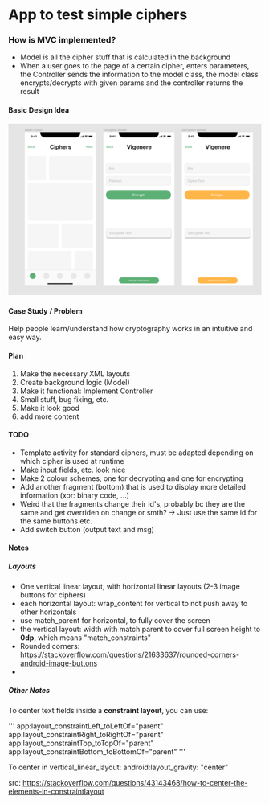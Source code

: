 # App to test simple ciphers


### How is MVC implemented?

- Model is all the cipher stuff that is calculated in the background
- When a user goes to the page of a certain cipher, enters parameters,
  the Controller sends the information to the model class, the model class
  encrypts/decrypts with given params and the controller returns the result

#### Basic Design Idea
![figma draft](https://github.com/alexfw16/app_project/blob/master/img/figma_first_draft.png?raw=true)


#### Case Study / Problem
Help people learn/understand how cryptography works in an intuitive and easy way.

#### Plan
1. Make the necessary XML layouts
2. Create background logic (Model)
3. Make it functional: Implement Controller
4. Small stuff, bug fixing, etc.
5. Make it look good
6. add more content

#### TODO
- Template activity for standard ciphers, must be adapted depending on which cipher is used at runtime
- Make input fields, etc. look nice
- Make 2 colour schemes, one for decrypting and one for encrypting
- Add another fragment (bottom) that is used to display more detailed information (xor: binary code, ...)
- Weird that the fragments change their id's, probably bc they are the same and get overriden on change or smth? 
  -> Just use the same id for the same buttons etc.
- Add switch button (output text and msg)

#### Notes

##### Layouts
- One vertical linear layout, with horizontal linear layouts (2-3 image buttons for ciphers)
- each horizontal layout: wrap_content for vertical to not push away to other horizontals
- use match_parent for horizontal, to fully cover the screen
- the vertical layout: width with match parent to cover full screen
  height to **0dp**, which means "match_constraints"
- Rounded corners: https://stackoverflow.com/questions/21633637/rounded-corners-android-image-buttons
-

##### Other Notes

To center text fields inside a **constraint layout**, you can use:

'''
app:layout_constraintLeft_toLeftOf="parent"
app:layout_constraintRight_toRightOf="parent"
app:layout_constraintTop_toTopOf="parent"
app:layout_constraintBottom_toBottomOf="parent"
'''

To center in vertical_linear_layout: android:layout_gravity: "center"

src: https://stackoverflow.com/questions/43143468/how-to-center-the-elements-in-constraintlayout

 
